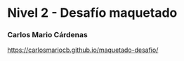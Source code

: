 # Nivel 2 - Desafío maquetado

### Carlos Mario Cárdenas

https://carlosmariocb.github.io/maquetado-desafio/
